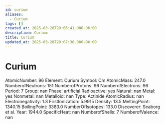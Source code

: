 ```yaml
---
id: curium
aliases:
  - Curium
tags: []
created_at: 2025-03-28T20:06:41.000-06:00
description: Curium
title: Curium
updated_at: 2025-03-28T20:07:38.000-06:00
---
```


# Curium
AtomicNumber: 96
Element: Curium
Symbol: Cm
AtomicMass: 247.0
NumberofNeutrons: 151
NumberofProtons: 96
NumberofElectrons: 96
Period: 7
Group: nan
Phase: artificial
Radioactive: yes
Natural: nan
Metal: yes
Nonmetal: nan
Metalloid: nan
Type: Actinide
AtomicRadius: nan
Electronegativity: 1.3
FirstIonization: 5.9915
Density: 13.5
MeltingPoint: 1340.15
BoilingPoint: 3383.0
NumberOfIsotopes: 133.0
Discoverer: Seaborg et al.
Year: 1944.0
SpecificHeat: nan
NumberofShells: 7
NumberofValence: nan
